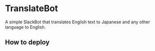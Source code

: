 # TranslateBot
A simple SlackBot that translates English text to Japanese and any other language to English.

## How to deploy
